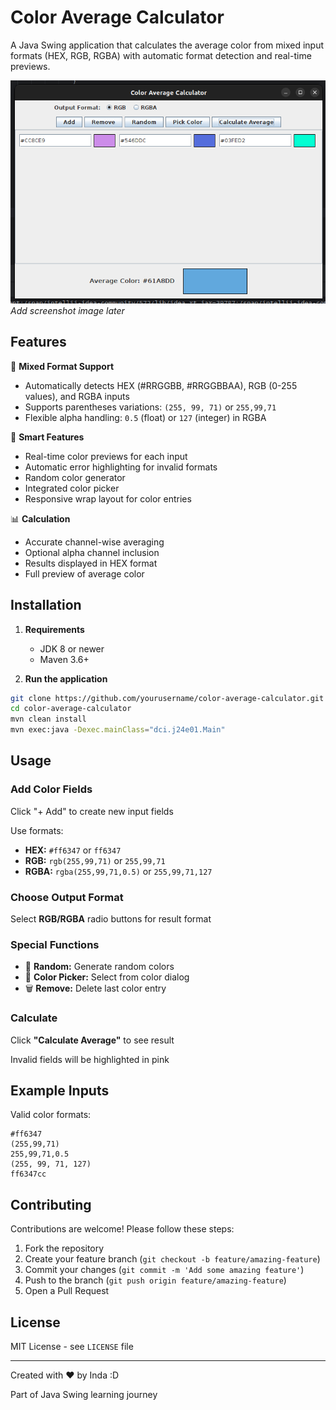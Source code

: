 # Color Average Calculator

A Java Swing application that calculates the average color from mixed input formats (HEX, RGB, RGBA) with automatic format detection and real-time previews.

![Demo](demo.png) *Add screenshot image later*

## Features

🎨 **Mixed Format Support**
- Automatically detects HEX (#RRGGBB, #RRGGBBAA), RGB (0-255 values), and RGBA inputs
- Supports parentheses variations: `(255, 99, 71)` or `255,99,71`
- Flexible alpha handling: `0.5` (float) or `127` (integer) in RGBA

🌈 **Smart Features**
- Real-time color previews for each input
- Automatic error highlighting for invalid formats
- Random color generator
- Integrated color picker
- Responsive wrap layout for color entries

📊 **Calculation**
- Accurate channel-wise averaging
- Optional alpha channel inclusion
- Results displayed in HEX format
- Full preview of average color

## Installation

1. **Requirements**
   - JDK 8 or newer
   - Maven 3.6+

2. **Run the application**
```bash
git clone https://github.com/yourusername/color-average-calculator.git
cd color-average-calculator
mvn clean install
mvn exec:java -Dexec.mainClass="dci.j24e01.Main"
```

## Usage

### Add Color Fields

Click "+ Add" to create new input fields

Use formats:

- **HEX:** `#ff6347` or `ff6347`
- **RGB:** `rgb(255,99,71)` or `255,99,71`
- **RGBA:** `rgba(255,99,71,0.5)` or `255,99,71,127`

### Choose Output Format

Select **RGB/RGBA** radio buttons for result format

### Special Functions

- 🎲 **Random:** Generate random colors
- 🎨 **Color Picker:** Select from color dialog
- 🗑️ **Remove:** Delete last color entry

### Calculate

Click **"Calculate Average"** to see result

Invalid fields will be highlighted in pink

## Example Inputs

Valid color formats:
```plaintext
#ff6347
(255,99,71)
255,99,71,0.5
(255, 99, 71, 127)
ff6347cc
```

## Contributing

Contributions are welcome! Please follow these steps:

1. Fork the repository
2. Create your feature branch (`git checkout -b feature/amazing-feature`)
3. Commit your changes (`git commit -m 'Add some amazing feature'`)
4. Push to the branch (`git push origin feature/amazing-feature`)
5. Open a Pull Request

## License

MIT License - see `LICENSE` file

---

Created with ❤️ by Inda :D

Part of Java Swing learning journey
